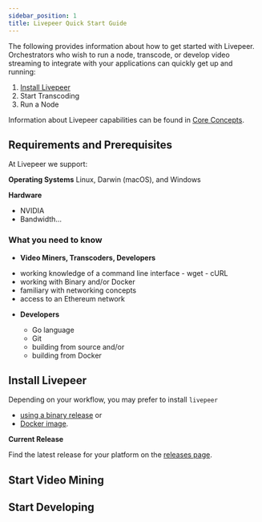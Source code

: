```yaml
---
sidebar_position: 1
title: Livepeer Quick Start Guide
---
```



The following provides information about how to get started with Livepeer. Orchestrators who wish to run a node, transcode, or develop video streaming to integrate with your applications can quickly get up and running:

1. [Install Livepeer](#Install-Livepeer)
2. Start Transcoding
3. Run a Node

Information about Livepeer capabilities can be found in [Core Concepts](/core-concepts/core-concepts.md). 


## Requirements and Prerequisites

At Livepeer we support:

**Operating Systems** Linux, Darwin (macOS), and Windows

**Hardware**
- NVIDIA
- Bandwidth...

### What you need to know

* **Video Miners, Transcoders, Developers**
- working knowledge of a command line interface
		- wget
		- cURL
- working with Binary and/or Docker
- familiary with networking concepts
- access to an Ethereum network	

* **Developers**

	- Go language
	- Git
	- building from source and/or
	- building from Docker	


## Install Livepeer

Depending on your workflow, you may prefer to install `livepeer
`
- [using a binary release](/installation/install-livepeer/binary-release) or
- [Docker image](/installation/install-livepeer/docker).

**Current Release**

Find the latest release for your platform on the [releases page](https://github.com/livepeer/go-livepeer/releases).


## Start Video Mining

## Start Developing



